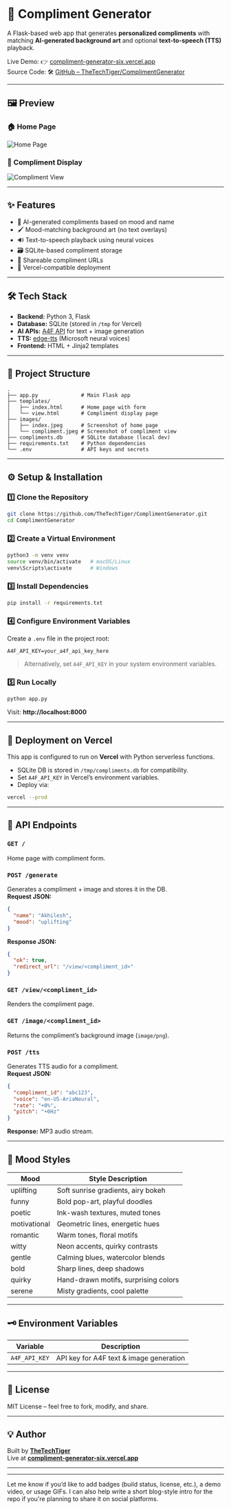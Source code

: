 # 🌟 Compliment Generator

A Flask-based web app that generates **personalized compliments** with matching **AI-generated background art** and optional **text-to-speech (TTS)** playback.

Live Demo: 👉 [compliment-generator-six.vercel.app](https://compliment-generator-six.vercel.app/)  
Source Code: 🛠️ [GitHub – TheTechTiger/ComplimentGenerator](https://github.com/TheTechTiger/ComplimentGenerator/)

---

## 🖼️ Preview

### 🏠 Home Page
![Home Page](./images/index.jpeg)

### 💬 Compliment Display
![Compliment View](./images/compliment.jpeg)

---

## ✨ Features

- 🎨 AI-generated compliments based on mood and name
- 🖌️ Mood-matching background art (no text overlays)
- 🔊 Text-to-speech playback using neural voices
- 🗃️ SQLite-based compliment storage
- 🔗 Shareable compliment URLs
- 🚀 Vercel-compatible deployment

---

## 🛠️ Tech Stack

- **Backend:** Python 3, Flask
- **Database:** SQLite (stored in `/tmp` for Vercel)
- **AI APIs:** [A4F API](https://api.a4f.co/) for text + image generation
- **TTS:** [edge-tts](https://pypi.org/project/edge-tts/) (Microsoft neural voices)
- **Frontend:** HTML + Jinja2 templates

---

## 📂 Project Structure

```
.
├── app.py              # Main Flask app
├── templates/
│   ├── index.html      # Home page with form
│   └── view.html       # Compliment display page
├── images/
│   ├── index.jpeg      # Screenshot of home page
│   └── compliment.jpeg # Screenshot of compliment view
├── compliments.db      # SQLite database (local dev)
├── requirements.txt    # Python dependencies
└── .env                # API keys and secrets
```

---

## ⚙️ Setup & Installation

### 1️⃣ Clone the Repository
```bash
git clone https://github.com/TheTechTiger/ComplimentGenerator.git
cd ComplimentGenerator
```

### 2️⃣ Create a Virtual Environment
```bash
python3 -m venv venv
source venv/bin/activate   # macOS/Linux
venv\Scripts\activate      # Windows
```

### 3️⃣ Install Dependencies
```bash
pip install -r requirements.txt
```

### 4️⃣ Configure Environment Variables
Create a `.env` file in the project root:
```env
A4F_API_KEY=your_a4f_api_key_here
```

> Alternatively, set `A4F_API_KEY` in your system environment variables.

### 5️⃣ Run Locally
```bash
python app.py
```
Visit: **http://localhost:8000**

---

## 🚀 Deployment on Vercel

This app is configured to run on **Vercel** with Python serverless functions.

- SQLite DB is stored in `/tmp/compliments.db` for compatibility.
- Set `A4F_API_KEY` in Vercel’s environment variables.
- Deploy via:
```bash
vercel --prod
```

---

## 🔗 API Endpoints

### `GET /`
Home page with compliment form.

### `POST /generate`
Generates a compliment + image and stores it in the DB.  
**Request JSON:**
```json
{
  "name": "Akhilesh",
  "mood": "uplifting"
}
```
**Response JSON:**
```json
{
  "ok": true,
  "redirect_url": "/view/<compliment_id>"
}
```

### `GET /view/<compliment_id>`
Renders the compliment page.

### `GET /image/<compliment_id>`
Returns the compliment’s background image (`image/png`).

### `POST /tts`
Generates TTS audio for a compliment.  
**Request JSON:**
```json
{
  "compliment_id": "abc123",
  "voice": "en-US-AriaNeural",
  "rate": "+0%",
  "pitch": "+0Hz"
}
```
**Response:** MP3 audio stream.

---

## 🎨 Mood Styles

| Mood         | Style Description |
|--------------|-------------------|
| uplifting    | Soft sunrise gradients, airy bokeh |
| funny        | Bold pop-art, playful doodles |
| poetic       | Ink-wash textures, muted tones |
| motivational | Geometric lines, energetic hues |
| romantic     | Warm tones, floral motifs |
| witty        | Neon accents, quirky contrasts |
| gentle       | Calming blues, watercolor blends |
| bold         | Sharp lines, deep shadows |
| quirky       | Hand-drawn motifs, surprising colors |
| serene       | Misty gradients, cool palette |

---

## 🗝️ Environment Variables

| Variable     | Description |
|--------------|-------------|
| `A4F_API_KEY`| API key for A4F text & image generation |

---

## 📜 License

MIT License – feel free to fork, modify, and share.

---

## 💡 Author

Built by **[TheTechTiger](https://github.com/TheTechTiger)**  
Live at **[compliment-generator-six.vercel.app](https://compliment-generator-six.vercel.app/)**

---

---

Let me know if you’d like to add badges (build status, license, etc.), a demo video, or usage GIFs. I can also help write a short blog-style intro for the repo if you're planning to share it on social platforms.
